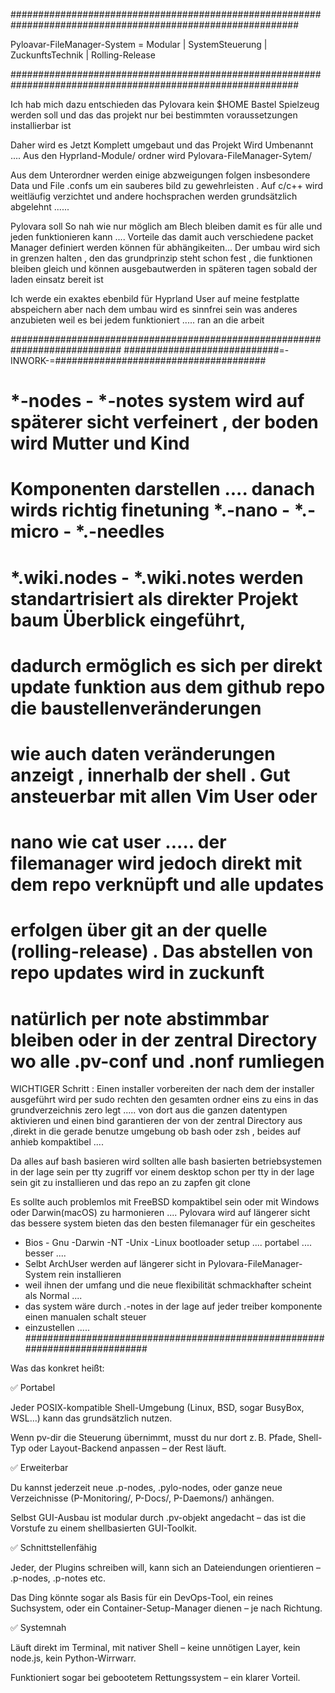 ############################################################################################################

Pyloavar-FileManager-System = Modular | SystemSteuerung | ZuckunftsTechnik | Rolling-Release
         
############################################################################################################


Ich hab mich dazu entschieden das Pylovara kein $HOME Bastel Spielzeug werden 
soll und das das projekt nur bei bestimmten voraussetzungen installierbar ist 

Daher wird es Jetzt Komplett umgebaut und das Projekt Wird Umbenannt ....
Aus den Hyprland-Module/ ordner wird Pylovara-FileManager-Sytem/

Aus dem Unterordner werden einige abzweigungen folgen insbesondere Data und File
 .confs um ein sauberes bild zu gewehrleisten . Auf c/c++ wird weitläufig verzichtet
 und andere hochsprachen werden grundsätzlich abgelehnt ......

 Pylovara soll So nah wie nur möglich am Blech bleiben damit es für alle und jeden funktionieren
 kann ....
 Vorteile das damit auch verschiedene packet Manager definiert werden können für abhängikeiten...
 Der umbau wird sich in grenzen halten , den das grundprinzip steht schon fest , die funktionen 
 bleiben gleich und können ausgebautwerden in späteren tagen sobald der laden einsatz bereit ist 

 Ich werde ein exaktes ebenbild für Hyprland User auf meine festplatte abspeichern aber nach dem umbau wird
 es sinnfrei sein was anderes anzubieten weil es bei jedem funktioniert ..... ran an die arbeit 

############################################################################
############################=-INWORK-=######################################

# *-nodes - *-notes system wird auf späterer sicht verfeinert , der  boden wird Mutter und Kind
# Komponenten darstellen .... danach wirds richtig finetuning *.-nano - *.-micro - *.-needles

# *.wiki.nodes - *.wiki.notes werden standartrisiert als direkter Projekt baum Überblick eingeführt,
# dadurch ermöglich es sich per direkt update funktion aus dem github repo die baustellenveränderungen
# wie auch daten veränderungen anzeigt , innerhalb der shell . Gut ansteuerbar mit allen Vim User oder
# nano wie cat user ..... der filemanager wird jedoch direkt mit dem repo verknüpft und alle updates
# erfolgen über git an der quelle (rolling-release) . Das abstellen von repo updates wird in zuckunft
# natürlich per note abstimmbar bleiben oder in der zentral Directory wo alle .pv-conf und .nonf rumliegen

WICHTIGER Schritt : Einen installer vorbereiten der nach dem der installer ausgeführt wird per sudo rechten
den gesamten ordner eins zu eins in das grundverzeichnis zero legt ..... von dort aus die ganzen datentypen 
aktivieren und einen bind garantieren der von der zentral Directory aus ,direkt in die gerade benutze umgebung
ob bash oder zsh , beides auf anhieb kompaktibel ....

Da alles auf bash basieren wird sollten alle bash basierten betriebsystemen in der lage sein per tty zugriff 
vor einem desktop schon per tty in der lage sein git zu installieren und das repo an zu zapfen git clone 

Es sollte auch problemlos mit FreeBSD kompaktibel sein oder mit Windows oder Darwin(macOS) zu harmonieren ....
Pylovara wird auf längerer sicht das bessere system bieten das den besten filemanager für ein gescheites 

- Bios - Gnu -Darwin -NT -Unix -Linux bootloader setup .... portabel .... besser ....
- Selbt ArchUser werden auf längerer sicht in Pylovara-FileManager-System rein installieren
- weil ihnen der umfang und die neue flexibilität schmackhafter scheint als Normal ....
- das system wäre durch *.*-notes in der lage auf jeder treiber komponente einen manualen schalt steuer
- einzustellen ..... 
############################################################################

Was das konkret heißt:

✅ Portabel

Jeder POSIX-kompatible Shell-Umgebung (Linux, BSD, sogar BusyBox, WSL…) 
kann das grundsätzlich nutzen.

Wenn pv-dir die Steuerung übernimmt, musst du nur dort z. B. Pfade, 
Shell-Typ oder Layout-Backend anpassen – der Rest läuft.

✅ Erweiterbar

Du kannst jederzeit neue .p-nodes, .pylo-nodes, oder ganze neue 
Verzeichnisse (P-Monitoring/, P-Docs/, P-Daemons/) anhängen.

Selbst GUI-Ausbau ist modular durch .pv-objekt angedacht – 
das ist die Vorstufe zu einem shellbasierten GUI-Toolkit.

✅ Schnittstellenfähig

Jeder, der Plugins schreiben will, kann sich an 
Dateiendungen orientieren – .p-nodes, .p-notes etc.

Das Ding könnte sogar als Basis für ein DevOps-Tool, 
ein reines Suchsystem, oder ein Container-Setup-Manager dienen – 
je nach Richtung.

✅ Systemnah

Läuft direkt im Terminal, mit nativer Shell – keine unnötigen Layer, 
kein node.js, kein Python-Wirrwarr.

Funktioniert sogar bei gebootetem Rettungssystem – ein klarer Vorteil.
